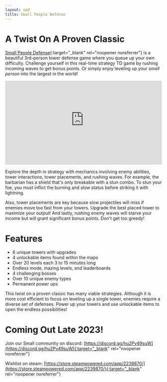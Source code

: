```yaml
---
layout: spd
title: Small People Defense
---
```


# A Twist On A Proven Classic

[Small People Defense](https://store.steampowered.com/app/2239870/){:target="_blank" rel="noopener noreferrer"} is a beautiful 3rd-person tower defense game where you queue up your own difficulty. Challenge yourself in this real-time strategy TD game by rushing incoming waves to get bonus points. Or simply enjoy leveling up your *small person* into the largest in the world!

<iframe width="100%" height="270" src="https://cdn.akamai.steamstatic.com/steam/apps/256921850/movie480_vp9.webm" frameborder="0" allowfullscreen></iframe>

Explore the depth in strategy with mechanics involving enemy abilities, tower interactions, tower placements, and rushing waves. For example, the barbarian has a shield that's only breakable with a stun combo. To stun your foe, you must inflict the burning and slow status before striking it with lightning.

Also, tower placements are key because slow projectiles will miss if enemies move too fast from your towers. Upgrade the best placed tower to maximize your output! And lastly, rushing enemy waves will starve your income but will grant significant bonus points. Don't get too greedy!

# Features

* 6 unique towers with upgrades
* 4 unlockable items found within the maps
* Over 20 levels each 3 to 15 minutes long
* Endless mode, mazing levels, and leaderboards
* 4 challenging bosses
* Over 10 unique enemy types
* Permanent power ups

This twist on a proven classic has many viable strategies. Although it is more cost efficient to focus on leveling up a single tower, enemies require a diverse set of defenses. Power up your towers and use unlockable items to open the endless possibilities!

# Coming Out Late 2023!

Join our Small community on discord: [https://discord.gg/hu2Pv49suW](https://discord.gg/hu2Pv49suW){:target="_blank" rel="noopener noreferrer"}

Wishlist on steam: [https://store.steampowered.com/app/2239870/](https://store.steampowered.com/app/2239870/){:target="_blank" rel="noopener noreferrer"}
